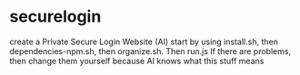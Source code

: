 # securelogin
create a Private Secure Login Website (AI)
start by using install.sh, then dependencies-npm.sh, then organize.sh. Then run.js
If there are problems, then change them yourself because AI knows what this stuff means
